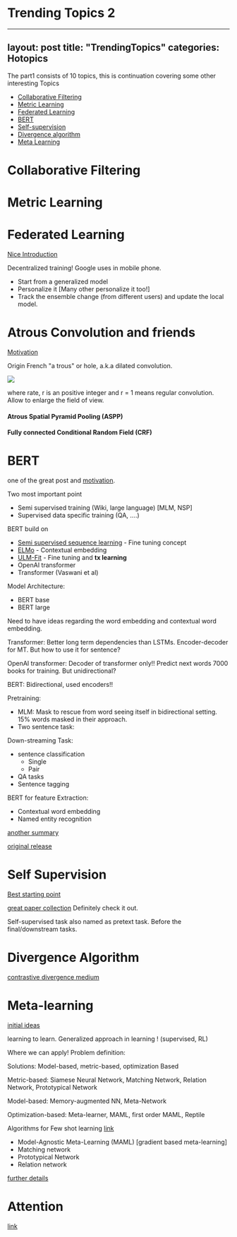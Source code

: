 # Trending Topics 2

---
layout: post
title: "TrendingTopics"
categories: Hotopics
---

The part1 consists of 10 topics, this is continuation covering some other interesting Topics

- [Collaborative Filtering](#collaborative-filtering)
- [Metric Learning](#metric-learning)
- [Federated Learning](#federated-learning)
- [BERT](#bert)
- [Self-supervision](#self-supervision)
- [Divergence algorithm](#divergence-algorithm)
- [Meta Learning](#meta-learning)


# Collaborative Filtering

# Metric Learning


# Federated Learning
[Nice Introduction](https://ai.googleblog.com/2017/04/federated-learning-collaborative.html)

Decentralized training! Google uses in mobile phone.

- Start from a generalized model
- Personalize it [Many other personalize it too!]
- Track the ensemble change (from different users) and update the local model.

# Atrous Convolution and friends

[Motivation](https://towardsdatascience.com/review-deeplabv1-deeplabv2-atrous-convolution-semantic-segmentation-b51c5fbde92d)

Origin French "a trous" or hole, a.k.a dilated convolution.

<img src="https://latex.codecogs.com/gif.latex?y[i]=\sum__{k=1}^K x[i + r.k]w[k]">

where rate, r is an positive integer and r = 1 means regular convolution. Allow to enlarge the field of view.

#### Atrous Spatial Pyramid Pooling (ASPP)

#### Fully connected Conditional Random Field (CRF)


# BERT

one of the great post and [motivation](http://jalammar.github.io/illustrated-bert/).

Two most important point
  - Semi supervised training (Wiki, large language) [MLM, NSP]
  - Supervised data specific training (QA, ....)

BERT build on
  - [Semi supervised sequence learning](https://arxiv.org/abs/1511.01432) - Fine tuning concept
  - [ELMo](https://arxiv.org/abs/1802.05365) - Contextual embedding
  - [ULM-Fit](https://arxiv.org/abs/1801.06146) - Fine tuning and **tx learning**
  - OpenAI transformer
  - Transformer (Vaswani et al)

Model Architecture:
  - BERT base
  - BERT large

Need to have ideas regarding the word embedding and contextual word embedding.

Transformer: Better long term dependencies than LSTMs. Encoder-decoder for MT. But how to use it for sentence?

OpenAI transformer: Decoder of transformer only!! Predict next words 7000 books for training. But unidirectional?

BERT: Bidirectional, used encoders!!

Pretraining:
  - MLM: Mask to rescue from word seeing itself in bidirectional setting. 15% words masked in their approach.
  - Two sentence task:

Down-streaming Task:
  - sentence classification
    - Single
    - Pair
  - QA tasks
  - Sentence tagging

BERT for feature Extraction:
  - Contextual word embedding
  - Named entity recognition

[another summary](https://towardsdatascience.com/bert-explained-state-of-the-art-language-model-for-nlp-f8b21a9b6270)

[original release](https://ai.googleblog.com/2018/11/open-sourcing-bert-state-of-art-pre.html)

# Self Supervision

[Best starting point](https://lilianweng.github.io/lil-log/2019/11/10/self-supervised-learning.html#contrastive-predictive-coding)

[great paper collection](https://github.com/jason718/awesome-self-supervised-learning) Definitely check it out.

Self-supervised task also named as pretext task. Before the final/downstream tasks.

# Divergence Algorithm

[contrastive divergence medium](https://medium.com/datatype/restricted-boltzmann-machine-a-complete-analysis-part-3-contrastive-divergence-algorithm-3d06bbebb10c)

# Meta-learning
[initial ideas](https://lilianweng.github.io/lil-log/2018/11/30/meta-learning.html)

learning to learn. Generalized approach in learning ! (supervised, RL)

Where we can apply! Problem definition:

Solutions: Model-based, metric-based, optimization Based

Metric-based: Siamese Neural Network, Matching Network, Relation Network, Prototypical Network

Model-based: Memory-augmented NN, Meta-Network

Optimization-based: Meta-learner, MAML, first order MAML, Reptile


Algorithms for Few shot learning [link](https://neptune.ai/blog/understanding-few-shot-learning-in-computer-vision)
  - Model-Agnostic Meta-Learning (MAML) [gradient based meta-learning]
  - Matching network
  - Prototypical Network
  - Relation network

[further details](https://blog.floydhub.com/n-shot-learning/)


# Attention

[link](https://lilianweng.github.io/lil-log/2018/06/24/attention-attention.html#neural-turing-machines)
